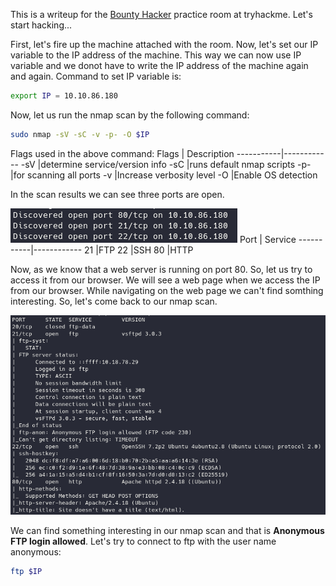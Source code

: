 This is a writeup for the [Bounty Hacker](https://tryhackme.com/room/attackerkb) practice room at tryhackme. Let's start hacking...

First, let's fire up the machine attached with the room. Now, let's set our IP variable to the IP address of the machine. This way we can now use IP variable and we donot have to write the IP address of the machine again and again. Command to set IP variable is:

```bash
export IP = 10.10.86.180
```

Now, let us run the nmap scan by the following command:

```bash
sudo nmap -sV -sC -v -p- -O $IP
```
Flags used in the above command:
Flags      | Description
-----------|------------
-sV        |determine service/version info
-sC        |runs default nmap scripts
-p-        |for scanning all ports
-v         |Increase verbosity level
-O         |Enable OS detection

In the scan results we can see three ports are open.

![nmap](https://github.com/Kartik-Dixit/THM/blob/main/Bounty_hacker/images/nmap.png)
Port       | Service
-----------|------------
21         |FTP
22         |SSH
80         |HTTP

Now, as we know that a web server is running on port 80. So, let us try to access it from our browser. We will see a web page when we access the IP from our browser. While navigating on the web page we can't find somthing interesting. So, let's come back to our nmap scan.

![nmap_script](https://github.com/Kartik-Dixit/THM/blob/main/Bounty_hacker/images/script.png)

We can find something interesting in our nmap scan and that is **Anonymous FTP login allowed**. Let's try to connect to ftp with the user name anonymous:
```bash
ftp $IP
```


